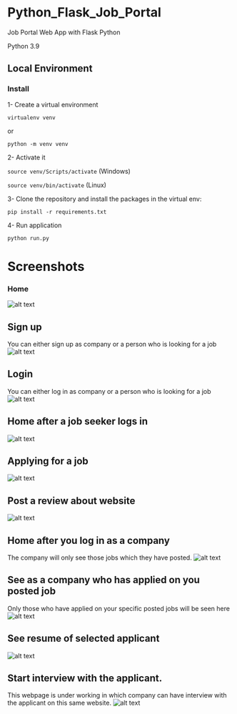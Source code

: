 # Python_Flask_Job_Portal
Job Portal Web App with Flask Python

Python 3.9

## Local Environment

### Install

1- Create a virtual environment


```virtualenv venv```

or 

```python -m venv venv```

2- Activate it

```source venv/Scripts/activate``` (Windows)

```source venv/bin/activate``` (Linux)

3- Clone the repository and install the packages in the virtual env:

```pip install -r requirements.txt```

4- Run application

```python run.py```


# Screenshots

### Home
![alt text](https://github.com/hamziqureshi/Python_Flask_Job_Portal/blob/master/Screenshots/home_before_login_jobseeker.png)


## Sign up
You can either sign up as company or a person who is looking for a job
![alt text](https://github.com/hamziqureshi/Python_Flask_Job_Portal/blob/master/Screenshots/sign_up.png)

## Login
You can either log in as company or a person who is looking for a job
![alt text](https://github.com/hamziqureshi/Python_Flask_Job_Portal/blob/master/Screenshots/login.png)

## Home after a job seeker logs in
![alt text](https://github.com/hamziqureshi/Python_Flask_Job_Portal/blob/master/Screenshots/home_after_login_jobseeker.png)

## Applying for a job
![alt text](https://github.com/hamziqureshi/Python_Flask_Job_Portal/blob/master/Screenshots/application.png)

## Post a review about website
![alt text](https://github.com/hamziqureshi/Python_Flask_Job_Portal/blob/master/Screenshots/post_review.png)

## Home after you log in as a company
The company will only see those jobs which they have posted. 
![alt text](https://github.com/hamziqureshi/Python_Flask_Job_Portal/blob/master/Screenshots/home_for_company_after_login.png)

## See as a company who has applied on you posted job
Only those who have applied on your specific posted jobs will be seen here
![alt text](https://github.com/hamziqureshi/Python_Flask_Job_Portal/blob/master/Screenshots/see_applicants.png)

## See resume of selected applicant
![alt text](https://github.com/hamziqureshi/Python_Flask_Job_Portal/blob/master/Screenshots/see_resume_of_applicants.png)

## Start interview with the applicant.
This webpage is under working in which company can have interview with the applicant on this same website.
![alt text](https://github.com/hamziqureshi/Python_Flask_Job_Portal/blob/master/Screenshots/start_interview.png)
